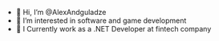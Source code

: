 - 👋 Hi, I’m @AlexAndguladze
- 👀 I’m interested in software and game development
- 🌱 I Currently work as a .NET Developer at fintech company

<!---
AlexAndguladze/AlexAndguladze is a ✨ special ✨ repository because its `README.md` (this file) appears on your GitHub profile.
You can click the Preview link to take a look at your changes.
--->

